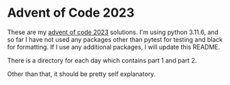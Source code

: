# Advent of Code 2023

These are my [advent of code 2023](https://adventofcode.com/) solutions. I'm using python 3.11.6, and so far I have not used any packages other than pytest for testing and black for formatting.
If I use any additional packages, I will update this README.

There is a directory for each day which contains part 1 and part 2.

Other than that, it should be pretty self explanatory.
